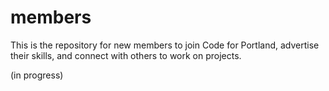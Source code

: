 # members

This is the repository for new members to join Code for Portland, advertise their skills, and connect with others to work on projects.

(in progress)
